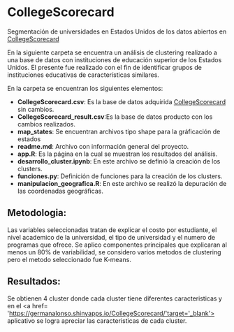 # CollegeScorecard
Segmentación de universidades en Estados Unidos de los datos abiertos en <a href= 'https://data.world/exercises/cluster-analysis-exercise-2' target='_blank'> CollegeScorecard </a>

En la siguiente carpeta se encuentra un análisis de clustering realizado a una base de datos con instituciones de educación superior de los Estados Unidos. El presente fue realizado con el fin de identificar grupos de instituciones educativas de características similares.

En la carpeta se encuentran los siguientes elementos:

- **CollegeScorecard.csv**: Es la base de datos adquirida <a href= 'https://data.world/exercises/cluster-analysis-exercise-2' target='_blank'> CollegeScorecard </a>  sin cambios.
- **CollegeScorecard_result.csv**:Es la base de datos producto con los cambios realizados.
- **map_states**: Se encuentran archivos tipo shape para la gráficación de estados 
- **readme.md**: Archivo con información general del proyecto. 	
- **app.R**: Es la página en la cual se muestran los resultados del análisis.
- **desarrollo_cluster.ipynb**: En este archivo se definió la creación de los clusters.
- **funciones.py**: Definición de funciones para la creación de los clusters.
- **manipulacion_geografica.R**: En este archivo se realizó la depuración de las coordenadas geográficas.

## Metodologia:

Las variables seleccionadas tratan de explicar el costo por estudiante, el nivel academico de la universidad, el tipo de universidad y el numero de programas que ofrece.
Se aplico componentes principales que explicaran al menos un 80% de variabilidad, se considero varios metodos de clustering pero el metodo seleccionado fue K-means. 

## Resultados:

Se obtienen 4 cluster donde cada cluster tiene diferentes caracteristicas y en el <a href= 'https://germanalonso.shinyapps.io/CollegeScorecard/'target='_blank'> aplicativo <a/> se logra apreciar las caracteristicas de cada cluster.
